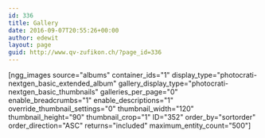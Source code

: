 ```yaml
---
id: 336
title: Gallery
date: 2016-09-07T20:55:26+00:00
author: edewit
layout: page
guid: http://www.qv-zufikon.ch/?page_id=336
---
```

[ngg\_images source="albums" container\_ids="1" display\_type="photocrati-nextgen\_basic\_extended\_album" gallery\_display\_type="photocrati-nextgen\_basic\_thumbnails" galleries\_per\_page="0" enable\_breadcrumbs="1" enable\_descriptions="1" override\_thumbnail\_settings="0" thumbnail\_width="120" thumbnail\_height="90" thumbnail\_crop="1" ID="352" order\_by="sortorder" order\_direction="ASC" returns="included" maximum\_entity_count="500"]